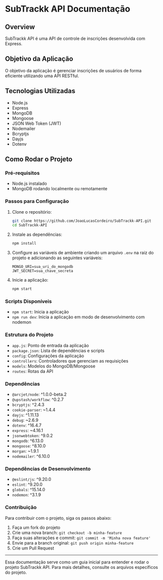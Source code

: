 # SubTrackk API Documentação

## Overview
SubTrackk API é uma API de controle de inscrições desenvolvida com Express.

## Objetivo da Aplicação
O objetivo da aplicação é gerenciar inscrições de usuários de forma eficiente utilizando uma API RESTful.

## Tecnologias Utilizadas
- Node.js
- Express
- MongoDB
- Mongoose
- JSON Web Token (JWT)
- Nodemailer
- Bcryptjs
- Dayjs
- Dotenv

## Como Rodar o Projeto

### Pré-requisitos
- Node.js instalado
- MongoDB rodando localmente ou remotamente

### Passos para Configuração
1. Clone o repositório:
    ```bash
    git clone https://github.com/JoaoLucasCordeiro/SubTrackk-API.git
    cd SubTrackk-API
    ```

2. Instale as dependências:
    ```bash
    npm install
    ```

3. Configure as variáveis de ambiente criando um arquivo `.env` na raiz do projeto e adicionando as seguintes variáveis:
    ```env
    MONGO_URI=sua_uri_do_mongodb
    JWT_SECRET=sua_chave_secreta
    ```

4. Inicie a aplicação:
    ```bash
    npm start
    ```

### Scripts Disponíveis
- `npm start`: Inicia a aplicação
- `npm run dev`: Inicia a aplicação em modo de desenvolvimento com nodemon

### Estrutura do Projeto
- `app.js`: Ponto de entrada da aplicação
- `package.json`: Lista de dependências e scripts
- `config`: Configurações da aplicação
- `controllers`: Controladores que gerenciam as requisições
- `models`: Modelos do MongoDB/Mongoose
- `routes`: Rotas da API

### Dependências
- `@arcjet/node`: ^1.0.0-beta.2
- `@upstash/workflow`: ^0.2.7
- `bcryptjs`: ^2.4.3
- `cookie-parser`: ~1.4.4
- `dayjs`: ^1.11.13
- `debug`: ~2.6.9
- `dotenv`: ^16.4.7
- `express`: ~4.16.1
- `jsonwebtoken`: ^9.0.2
- `mongodb`: ^6.13.0
- `mongoose`: ^8.10.0
- `morgan`: ~1.9.1
- `nodemailer`: ^6.10.0

### Dependências de Desenvolvimento
- `@eslint/js`: ^9.20.0
- `eslint`: ^9.20.0
- `globals`: ^15.14.0
- `nodemon`: ^3.1.9

### Contribuição
Para contribuir com o projeto, siga os passos abaixo:
1. Faça um fork do projeto
2. Crie uma nova branch: `git checkout -b minha-feature`
3. Faça suas alterações e commit: `git commit -m 'Minha nova feature'`
4. Envie para a branch original: `git push origin minha-feature`
5. Crie um Pull Request

---

Essa documentação serve como um guia inicial para entender e rodar o projeto SubTrackk API. Para mais detalhes, consulte os arquivos específicos do projeto.
